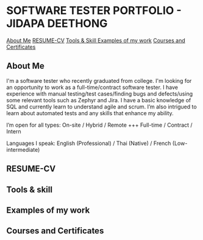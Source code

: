 # SOFTWARE TESTER PORTFOLIO - JIDAPA DEETHONG
[About Me](#about-me)
[RESUME-CV](#RESUME-CV)
[Tools & Skill ](#tools-&-skill)
[Examples of my work](#examples-of-my-work)
[Courses and Certificates](#Courses-and-Certificates)

## About Me
I'm a software tester who recently graduated from college. I'm looking for an opportunity to work as a full-time/contract software tester. I have experience with manual testing/test cases/finding bugs and defects/using some relevant tools such as Zephyr and Jira. I have a basic knowledge of SQL and currently learn to understand agile and scrum. I’m also intrigued to learn about automated tests and any skills that enhance my ability.

I’m open for all types: On-site / Hybrid / Remote +++ Full-time / Contract / Intern

Languages I speak: English (Professional) / Thai (Native) / French (Low-intermediate)

## RESUME-CV

## Tools & skill

## Examples of my work

## Courses and Certificates

